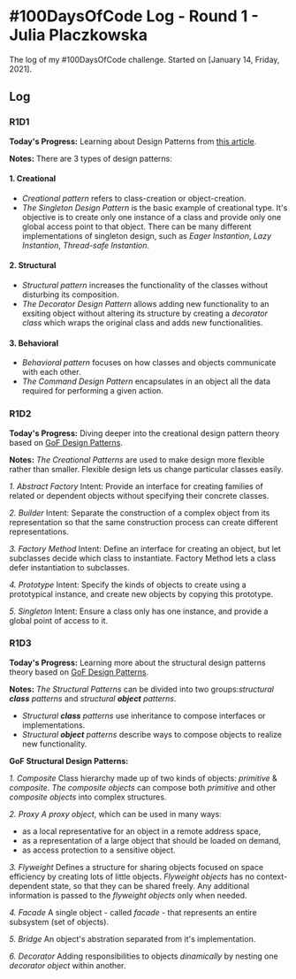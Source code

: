 # #100DaysOfCode Log - Round 1 - Julia Placzkowska

The log of my #100DaysOfCode challenge. Started on [January 14, Friday, 2021].

## Log

### R1D1 
**Today's Progress:** Learning about Design Patterns from [this article](https://www.freecodecamp.org/news/the-basic-design-patterns-all-developers-need-to-know/).

**Notes:**
There are 3 types of design patterns:

#### 1.	Creational
 - *Creational pattern* refers to class-creation or object-creation.
- *The Singleton Design Pattern* is the basic example of creational type. It's objective is to create only one instance of a class and provide only one global access point to that object. There can be many different implementations of singleton design, such as *Eager Instantion*, *Lazy Instantion*, *Thread-safe Instantion*.

#### 2. Structural
- *Structural pattern* increases the functionality of the classes without disturbing its composition.
- *The Decorator Design Pattern* allows adding new functionality to an exsiting object without altering its structure by creating a *decorator class* which wraps the original class and adds new functionalities.


#### 3. Behavioral
- *Behavioral pattern* focuses on how classes and objects communicate with each other.
- *The Command Design Pattern* encapsulates in an object all the data required for performing a given action.


### R1D2
**Today's Progress:** Diving deeper into the creational design pattern theory based on [GoF Design Patterns](https://www.amazon.com/Design-Patterns-Object-Oriented-Addison-Wesley-Professional-ebook/dp/B000SEIBB8).

**Notes:** *The Creational Patterns* are used to make design more flexible rather than smaller. Flexible design lets us change particular classes easily.


*1. Abstract Factory*
Intent: Provide an interface for creating families of related or dependent objects without specifying their concrete classes.

*2. Builder*
Intent: Separate the construction of a complex object from its representation so that the same construction process can create different representations.

*3. Factory Method*
Intent: Define an interface for creating an object, but let subclasses decide which class to instantiate. Factory Method lets a class defer instantiation to subclasses.

*4. Prototype*
Intent: Specify the kinds of objects to create using a prototypical instance, and create new objects by copying this prototype.

*5. Singleton*
Intent: Ensure a class only has one instance, and provide a global point of access to it.

### R1D3
**Today's Progress:** Learning more about the structural design patterns theory based on [GoF Design Patterns](https://www.amazon.com/Design-Patterns-Object-Oriented-Addison-Wesley-Professional-ebook/dp/B000SEIBB8).

**Notes:**
 *The Structural Patterns* can be divided into two groups:*structural **class** patterns* and *structural **object** patterns*.
- *Structural **class** patterns* use inheritance to compose interfaces or implementations.
- *Structural **object** patterns* describe ways to compose objects to realize new functionality.


**GoF Structural Design Patterns:**


*1. Composite*
Class hierarchy made up of two kinds of objects: *primitive* & *composite*. *The composite objects* can compose both *primitive* and other *composite objects* into complex structures.

*2. Proxy*
*A proxy object*, which can be used in many ways: 
- as a local representative for an object in a remote address space,
- as a representation of a large object that should be loaded on demand,
- as access protection to a sensitive object.

*3. Flyweight*
Defines a structure for sharing objects focused on space efficiency by creating lots of little objects. *Flyweight objects* has no context-dependent state, so that they can be shared freely. Any additional information is passed to the *flyweight objects* only when needed.

*4. Facade*
A single object - called *facade* - that represents an entire subsystem (set of objects). 

*5. Bridge*
An object's abstration separated from it's implementation.

*6. Decorator*
Adding responsibilities to objects *dinamically* by nesting one *decorator object* within another.
